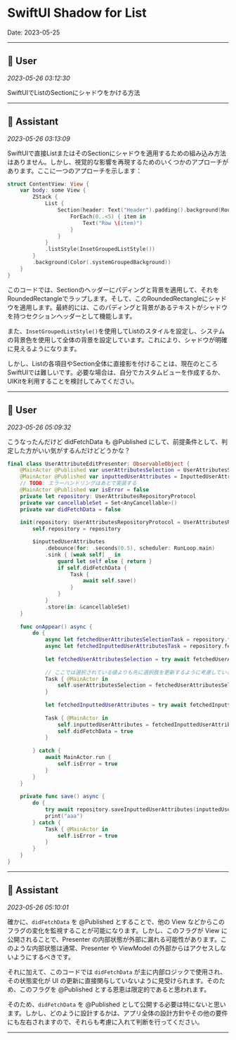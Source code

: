 # SwiftUI Shadow for List

Date: 2023-05-25

---

## 👤 User
*2023-05-26 03:12:30*

SwiftUIでListのSectionにシャドウをかける方法

---

## 🤖 Assistant
*2023-05-26 03:13:09*

SwiftUIで直接ListまたはそのSectionにシャドウを適用するための組み込み方法はありません。しかし、視覚的な影響を再現するためのいくつかのアプローチがあります。ここに一つのアプローチを示します：

```swift
struct ContentView: View {
    var body: some View {
        ZStack {
            List {
                Section(header: Text("Header").padding().background(RoundedRectangle(cornerRadius: 5).fill(Color.white).shadow(radius: 5))) {
                    ForEach(0..<5) { item in
                        Text("Row \(item)")
                    }
                }
            }
            .listStyle(InsetGroupedListStyle())
        }
        .background(Color(.systemGroupedBackground))
    }
}
```

このコードでは、Sectionのヘッダーにパディングと背景を適用して、それをRoundedRectangleでラップします。そして、このRoundedRectangleにシャドウを適用します。最終的には、このパディングと背景があるテキストがシャドウを持つセクションヘッダーとして機能します。

また、`InsetGroupedListStyle()`を使用してListのスタイルを設定し、システムの背景色を使用して全体の背景を設定しています。これにより、シャドウが明確に見えるようになります。

しかし、Listの各項目やSection全体に直接影を付けることは、現在のところSwiftUIでは難しいです。必要な場合は、自分でカスタムビューを作成するか、UIKitを利用することを検討してみてください。

---

## 👤 User
*2023-05-26 05:09:32*

こうなったんだけど didFetchData も @Published にして、前提条件として、判定した方がいい気がするんだけどどうかな？

```swift
final class UserAttributeEditPresenter: ObservableObject {
    @MainActor @Published var userAttributesSelection = UserAttributesSelection()
    @MainActor @Published var inputtedUserAttributes = InputtedUserAttributes()
    // TODO: エラーハンドリングはあとで実装する
    @MainActor @Published var isError = false
    private let repository: UserAttributesRepositoryProtocol
    private var cancellableSet = Set<AnyCancellable>()
    private var didFetchData = false
    
    init(repository: UserAttributesRepositoryProtocol = UserAttributesRepository()) {
        self.repository = repository

        $inputtedUserAttributes
            .debounce(for: .seconds(0.5), scheduler: RunLoop.main)
            .sink { [weak self] _ in
                guard let self else { return }
                if self.didFetchData {
                    Task {
                        await self.save()
                    }
                }
            }
            .store(in: &cancellableSet)
    }
    
    func onAppear() async {
        do {
            async let fetchedUserAttributesSelectionTask = repository.fetchUserAttributesSelection()
            async let fetchedInputtedUserAttributesTask = repository.fetchInputtedUserAttributes()
            
            let fetchedUserAttributesSelection = try await fetchedUserAttributesSelectionTask
            
            // ここでは選択されている値よりも先に選択肢を更新するように考慮している
            Task { @MainActor in
                self.userAttributesSelection = fetchedUserAttributesSelection
            }
            
            let fetchedInputtedUserAttributes = try await fetchedInputtedUserAttributesTask
            
            Task { @MainActor in
                self.inputtedUserAttributes = fetchedInputtedUserAttributes
                self.didFetchData = true
            }
            
        } catch {
            await MainActor.run {
                self.isError = true
            }
        }
    }
    
    private func save() async {
        do {
            try await repository.saveInputtedUserAttributes(inputtedUserAttributes)
            print("aaa")
        } catch {
            Task { @MainActor in
                self.isError = true
            }
        }
    }
}

```

---

## 🤖 Assistant
*2023-05-26 05:10:01*

確かに、`didFetchData` を @Published とすることで、他の View などからこのフラグの変化を監視することが可能になります。しかし、このフラグが View に公開されることで、Presenter の内部状態が外部に漏れる可能性があります。このような内部状態は通常、Presenter や ViewModel の外部からはアクセスしないようにするべきです。

それに加えて、このコードでは `didFetchData` が主に内部ロジックで使用され、その状態変化が UI の更新に直接関与していないように見受けられます。そのため、このフラグを @Published とする恩恵は限定的であると思われます。

そのため、`didFetchData` を @Published として公開する必要は特にないと思います。しかし、どのように設計するかは、アプリ全体の設計方針やその他の要件にも左右されますので、それらも考慮に入れて判断を行ってください。

---
